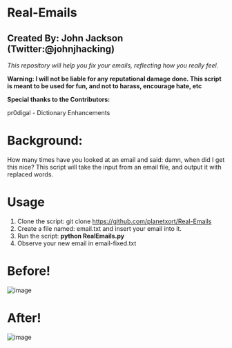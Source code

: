 # Real-Emails
**Created By: John Jackson (Twitter:@johnjhacking)**
----------------------------------------------------
*This repository will help you fix your emails, reflecting how you really feel.*

**Warning: I will not be liable for any reputational damage done. This script is meant to be used for fun, and not to harass, encourage hate, etc**

**Special thanks to the Contributors:**

pr0digal - Dictionary Enhancements

# Background:
How many times have you looked at an email and said: damn, when did I get this nice? 
This script will take the input from an email file, and output it with replaced words.

# Usage
1. Clone the script: git clone https://github.com/planetxort/Real-Emails
2. Create a file named: email.txt and insert your email into it.
3. Run the script: **python RealEmails.py**
4. Observe your new email in email-fixed.txt

# Before!
![image](https://github.com/planetxort/Real-Emails/blob/master/1.png)

# After!
![image](https://github.com/planetxort/Real-Emails/blob/master/2.png)
